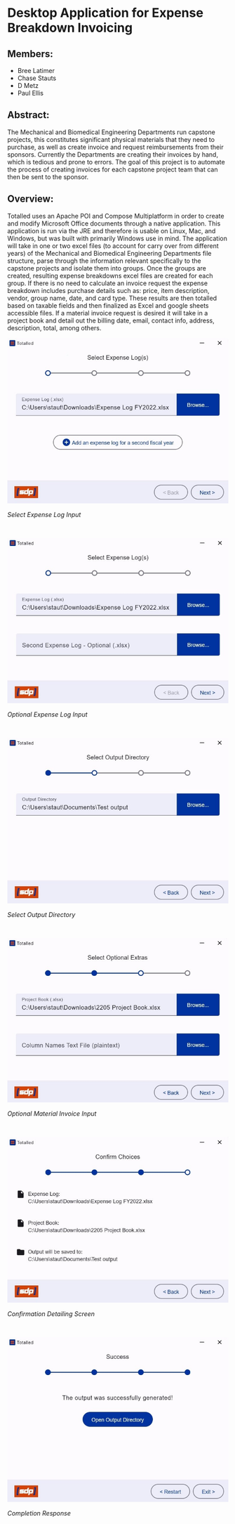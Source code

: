 # Desktop Application for Expense Breakdown Invoicing
## Members:
- Bree Latimer
- Chase Stauts
- D Metz
- Paul Ellis

## Abstract:
The Mechanical and Biomedical Engineering Departments run capstone projects, this constitutes significant physical materials that they need to purchase, as well as create invoice and request reimbursements from their sponsors. Currently the Departments are creating their invoices by hand, which is tedious and prone to errors. The goal of this project is to automate the process of creating invoices for each capstone project team that can then be sent to the sponsor.

## Overview:
Totalled uses an Apache POI and Compose Multiplatform in order to create and modify Microsoft Office documents through a native application. This application is run via the JRE and therefore is usable on Linux, Mac, and Windows, but was built with primarily Windows use in mind. The application will take in one or two excel files (to account for carry over from different years) of the Mechanical and Biomedical Engineering Departments file structure, parse through the information relevant specifically to the capstone projects and isolate them into groups. Once the groups are created, resulting expense breakdowns excel files are created for each group. If there is no need to calculate an invoice request the expense breakdown includes purchase details such as: price, item description, vendor, group name, date, and card type. These results are then totalled based on taxable fields and then finalized as Excel and google sheets accessible files. If a material invoice request is desired it will take in a project book and detail out the billing date, email, contact info, address, description, total, among others.


![Select Expense Log(s)](images/Screen1.jpg)

*Select Expense Log Input*

&nbsp;

![Select secondary Expense Log](images/Screen2.jpg)

*Optional Expense Log Input*

&nbsp;

![Select Output Directory](images/Screen3.jpg)

*Select Output Directory*

&nbsp;

![Select Optional Extras](images/Screen4.jpg)

*Optional Material Invoice Input*

&nbsp;

![Confirm Choices](images/Screen5.jpg)

*Confirmation Detailing Screen*

&nbsp;

![Success](images/Screen6.jpg)

*Completion Response*
